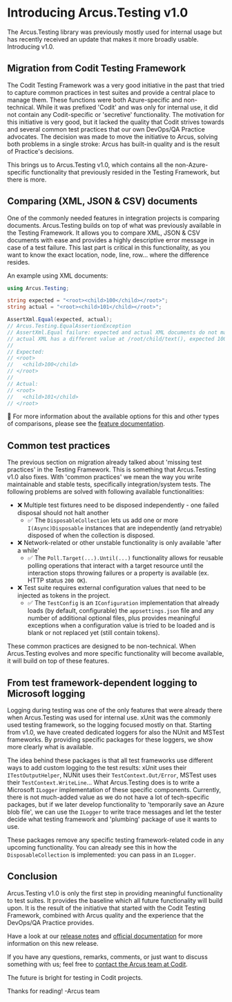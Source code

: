 # Introducing Arcus.Testing v1.0
The Arcus.Testing library was previously mostly used for internal usage but has recently received an update that makes it more broadly usable. Introducing v1.0.

## Migration from Codit Testing Framework
The Codit Testing Framework was a very good initiative in the past that tried to capture common practices in test suites and provide a central place to manage them. These functions were both Azure-specific and non-technical. While it was prefixed 'Codit' and was only for internal use, it did not contain any Codit-specific or 'secretive' functionality. The motivation for this initiative is very good, but it lacked the quality that Codit strives towards and several common test practices that our own DevOps/QA Practice advocates. The decision was made to move the initiative to Arcus, solving both problems in a single stroke: Arcus has built-in quality and is the result of Practice's decisions.

This brings us to Arcus.Testing v1.0, which contains all the non-Azure-specific functionality that previously resided in the Testing Framework, but there is more.

## Comparing (XML, JSON & CSV) documents
One of the commonly needed features in integration projects is comparing documents. Arcus.Testing builds on top of what was previously available in the Testing Framework. It allows you to compare XML, JSON & CSV documents with ease and provides a highly descriptive error message in case of a test failure. This last part is critical in this functionality, as you want to know the exact location, node, line, row... where the difference resides.

An example using XML documents:

```csharp
using Arcus.Testing;

string expected = "<root><child>100</child></root>";
string actual = "<root><child>101</child></root>";

AssertXml.Equal(expected, actual);
// Arcus.Testing.EqualAssertionException
// AssertXml.Equal failure: expected and actual XML documents do not match
// actual XML has a different value at /root/child/text(), expected 100 while actual 101
//
// Expected:
// <root>
//   <child>100</child>
// </root>
//
// Actual:
// <root>
//   <child>101</child>
// </root>
```

🔗 For more information about the available options for this and other types of comparisons, please see the [feature documentation](https://testing.arcus-azure.net/features/assertion/).

## Common test practices
The previous section on migration already talked about 'missing test practices' in the Testing Framework. This is something that Arcus.Testing v1.0 also fixes. With 'common practices' we mean the way you write maintainable and stable tests, specifically integration/system tests. The following problems are solved with following available functionalities:

* ❌ Multiple test fixtures need to be disposed independently - one failed disposal should not halt another
  * ✅ The `DisposableCollection` lets us add one or more `I(Async)Disposable` instances that are independently (and retryable) disposed of when the collection is disposed.
* ❌ Network-related or other unstable functionality is only available 'after a while'
  * ✅ The `Poll.Target(...).Until(...)` functionality allows for reusable polling operations that interact with a target resource until the interaction stops throwing failures or a property is available (ex. HTTP status `200 OK`).
* ❌ Test suite requires external configuration values that need to be injected as tokens in the project.
  * ✅ The `TestConfig` is an `IConfiguration` implementation that already loads (by default, configurable) the `appsettings.json` file and any number of additional optional files, plus provides meaningful exceptions when a configuration value is tried to be loaded and is blank or not replaced yet (still contain tokens).

These common practices are designed to be non-technical. When Arcus.Testing evolves and more specific functionality will become available, it will build on top of these features.

## From test framework-dependent logging to Microsoft logging
Logging during testing was one of the only features that were already there when Arcus.Testing was used for internal use. xUnit was the commonly used testing framework, so the logging focused mostly on that. Starting from v1.0, we have created dedicated loggers for also the NUnit and MSTest frameworks. By providing specific packages for these loggers, we show more clearly what is available.

The idea behind these packages is that all test frameworks use different ways to add custom logging to the test results: xUnit uses their `ITestOutputHelper`, NUNit uses their `TestContext.Out/Error`, MSTest uses their `TestContext.WriteLine`... What Arcus.Testing does is to write a Microsoft `ILogger` implementation of these specific components. Currently, there is not much-added value as we do not have a lot of tech-specific packages, but if we later develop functionality to 'temporarily save an Azure blob file', we can use the `ILogger` to write trace messages and let the tester decide what testing framework and 'plumbing' package of use it wants to use.

These packages remove any specific testing framework-related code in any upcoming functionality. You can already see this in how the `DisposableCollection` is implemented: you can pass in an `ILogger`.

## Conclusion
Arcus.Testing v1.0 is only the first step in providing meaningful functionality to test suites. It provides the baseline which all future functionality will build upon. It is the result of the initiative that started with the Codit Testing Framework, combined with Arcus quality and the experience that the DevOps/QA Practice provides.

Have a look at our [release notes](https://github.com/arcus-azure/arcus.testing/releases/tag/v1.0.0) and [official documentation](https://testing.arcus-azure.net/) for more information on this new release.

If you have any questions, remarks, comments, or just want to discuss something with us; feel free to [contact the Arcus team at Codit](https://github.com/arcus-azure/arcus.testing/issues/new/choose).

The future is bright for testing in Codit projects.

Thanks for reading!
-Arcus team